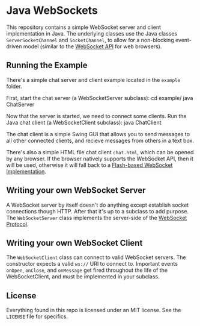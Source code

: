 Java WebSockets
===============

This repository contains a simple WebSocket server and client implementation
in Java. The underlying classes use the Java classes `ServerSocketChannel` and
`SocketChannel`, to allow for a non-blocking event-driven model (similar to the
[WebSocket API](<http://dev.w3.org/html5/websockets/>) for web browsers).

Running the Example
-------------------

There's a simple chat server and client example located in the `example`
folder.

First, start the chat server (a WebSocketServer subclass):
    cd example/
    java ChatServer

Now that the server is started, we need to connect some clients. Run the
Java chat client (a WebSocketClient subclass):
    java ChatClient

The chat client is a simple Swing GUI that allows you to send messages to
all other connected clients, and recieve messages from others in a text box.

There's also a simple HTML file chat client `chat.html`, which can be opened
by any browser. If the browser natively supports the WebSocket API, then it will
be used, otherwise it will fall back to a
[Flash-based WebSocket Implementation](<http://github.com/gimite/web-socket-js>).

Writing your own WebSocket Server
---------------------------------

A WebSocket server by itself doesn't do anything except establish socket
connections though HTTP. After that it's up to a subclass to add purpose.
The `WebSocketServer` class implements the server-side of the
[WebSocket Protocol](<http://tools.ietf.org/html/draft-hixie-thewebsocketprotocol>).

Writing your own WebSocket Client
---------------------------------

The `WebSocketClient` class can connect to valid WebSocket servers.
The constructor expects a valid `ws://` URI to connect to. Important
events `onOpen`, `onClose`, and `onMessage` get fired throughout the life
of the WebSocketClient, and must be implemented in your subclass.

License
-------

Everything found in this repo is licensed under an MIT license. See
the `LICENSE` file for specifics.
